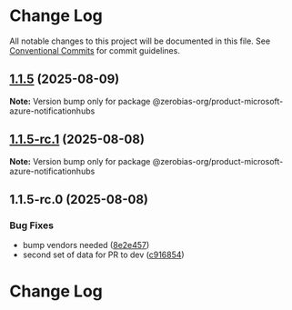 # Change Log

All notable changes to this project will be documented in this file.
See [Conventional Commits](https://conventionalcommits.org) for commit guidelines.

## [1.1.5](https://github.com/zerobias-org/product/compare/@zerobias-org/product-microsoft-azure-notificationhubs@1.1.5-rc.1...@zerobias-org/product-microsoft-azure-notificationhubs@1.1.5) (2025-08-09)

**Note:** Version bump only for package @zerobias-org/product-microsoft-azure-notificationhubs





## [1.1.5-rc.1](https://github.com/zerobias-org/product/compare/@zerobias-org/product-microsoft-azure-notificationhubs@1.1.5-rc.0...@zerobias-org/product-microsoft-azure-notificationhubs@1.1.5-rc.1) (2025-08-08)

**Note:** Version bump only for package @zerobias-org/product-microsoft-azure-notificationhubs





## 1.1.5-rc.0 (2025-08-08)


### Bug Fixes

* bump vendors needed ([8e2e457](https://github.com/zerobias-org/product/commit/8e2e457e0b5d7141a05e8f2c178bc2854f2b7178))
* second set of data for PR to dev ([c916854](https://github.com/zerobias-org/product/commit/c916854bcf229b1c2042ffdea18472d66a061aaf))





# Change Log
